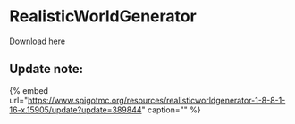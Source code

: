 # RealisticWorldGenerator

[Download here](https://www.spigotmc.org/resources/realisticworldgenerator-1-8-8-1-16-x.15905/)

## Update note:

{% embed url="https://www.spigotmc.org/resources/realisticworldgenerator-1-8-8-1-16-x.15905/update?update=389844" caption="" %}

